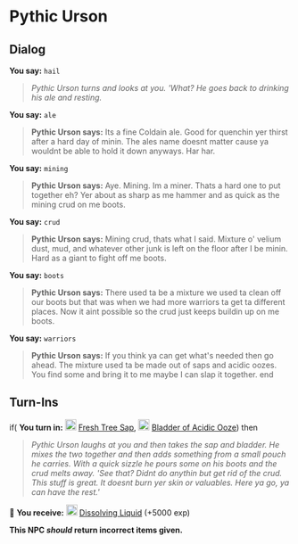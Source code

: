 # Pythic Urson
## Dialog

**You say:** `hail`



>*Pythic Urson turns and looks at you. 'What? He goes back to drinking his ale and resting.*

**You say:** `ale`



>**Pythic Urson says:** Its a fine Coldain ale. Good for quenchin yer thirst after a hard day of minin. The ales name doesnt matter cause ya wouldnt be able to hold it down anyways. Har har.

**You say:** `mining`



>**Pythic Urson says:** Aye. Mining. Im a miner. Thats a hard one to put together eh? Yer about as sharp as me hammer and as quick as the mining crud on me boots.

**You say:** `crud`



>**Pythic Urson says:** Mining crud, thats what I said. Mixture o' velium dust, mud, and whatever other junk is left on the floor after I be minin. Hard as a giant to fight off me boots.

**You say:** `boots`



>**Pythic Urson says:** There used ta be a mixture we used ta clean off our boots but that was when we had more warriors ta get ta different places. Now it aint possible so the crud just keeps buildin up on me boots.

**You say:** `warriors`



>**Pythic Urson says:** If you think ya can get what's needed then go ahead. The mixture used ta be made out of saps and acidic oozes. You find some and bring it to me maybe I can slap it together.
end

## Turn-Ins





if( **You turn in:** <img style="background:url(/static/icons/blank_slot.gif);width:20px;height:20px;" src="/static/icons/item_693.png" alt="" /> <a
                                href="/item/30058" data-url="30058" class="tooltip-link link">Fresh Tree Sap</a>, <img style="background:url(/static/icons/blank_slot.gif);width:20px;height:20px;" src="/static/icons/item_1236.png" alt="" /> <a
                                href="/item/30060" data-url="30060" class="tooltip-link link">Bladder of Acidic Ooze</a>) then 


>*Pythic Urson laughs at you and then takes the sap and bladder.  He mixes the two together and then adds something from a small pouch he carries.  With a quick sizzle he pours some on his boots and the crud melts away.  'See that?  Didnt do anythin but get rid of the crud.   This stuff is great.  It doesnt burn yer skin or valuables.  Here ya go, ya can have the rest.'*


 &#127873; **You receive:**  <img style="background:url(/static/icons/blank_slot.gif);width:20px;height:20px;" src="/static/icons/item_699.png" alt="" /> <a
                                href="/item/30061" data-url="30061" class="tooltip-link link">Dissolving Liquid</a> (+5000 exp)

 

**This NPC *should* return incorrect items given.**
